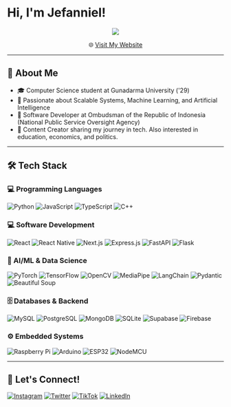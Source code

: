 # Hi, I'm Jefanniel!

<p align="center">
  <img src="https://readme-typing-svg.herokuapp.com?font=Fira+Code&size=36&pause=1000&color=F73B6C&center=true&vCenter=true&width=900&lines=Computer+Science+Student+@+Gunadarma;AI+&+Robotics+Enthusiast;Software+Developer;Content+Creator" />
</p>

<p align="center">
  🌐 <a href="[https://mywebsite.com](https://jefanniel.vercel.app/)">Visit My Website</a>
</p>

---

## 📌 About Me
- 🎓 Computer Science student at Gunadarma University ('29)  
- 🚀 Passionate about Scalable Systems, Machine Learning, and Artificial Intelligence  
- 💼 Software Developer at Ombudsman of the Republic of Indonesia (National Public Service Oversight Agency)  
- 🎥 Content Creator sharing my journey in tech. Also interested in education, economics, and politics.

---

## 🛠 Tech Stack

### 💻 Programming Languages
![Python](https://img.shields.io/badge/-Python-3776AB?style=flat&logo=python&logoColor=white)
![JavaScript](https://img.shields.io/badge/-JavaScript-F7DF1E?style=flat&logo=javascript&logoColor=black)
![TypeScript](https://img.shields.io/badge/-TypeScript-3178C6?style=flat&logo=typescript&logoColor=white)
![C++](https://img.shields.io/badge/-C++-00599C?style=flat&logo=cplusplus&logoColor=white)

### 💻 Software Development
![React](https://img.shields.io/badge/-React-20232A?style=flat&logo=react&logoColor=61DAFB)
![React Native](https://img.shields.io/badge/-React%20Native-20232A?style=flat&logo=react&logoColor=61DAFB)
![Next.js](https://img.shields.io/badge/-Next.js-000000?style=flat&logo=nextdotjs&logoColor=white)
![Express.js](https://img.shields.io/badge/-Express.js-000000?style=flat&logo=express&logoColor=white)
![FastAPI](https://img.shields.io/badge/-FastAPI-009688?style=flat&logo=fastapi&logoColor=white)
![Flask](https://img.shields.io/badge/-Flask-000000?style=flat&logo=flask&logoColor=white)

### 🤖 AI/ML & Data Science
![PyTorch](https://img.shields.io/badge/-PyTorch-EE4C2C?style=flat&logo=pytorch&logoColor=white)
![TensorFlow](https://img.shields.io/badge/-TensorFlow-FF6F00?style=flat&logo=tensorflow&logoColor=white)
![OpenCV](https://img.shields.io/badge/-OpenCV-5C3EE8?style=flat&logo=opencv&logoColor=white)
![MediaPipe](https://img.shields.io/badge/-MediaPipe-4285F4?style=flat&logo=mediapipe&logoColor=white)
![LangChain](https://img.shields.io/badge/-LangChain-000000?style=flat&logo=langchain&logoColor=white)
![Pydantic](https://img.shields.io/badge/-Pydantic-176B87?style=flat&logo=pydantic&logoColor=white)
![Beautiful Soup](https://img.shields.io/badge/-Beautiful%20Soup-8AA0B0?style=flat&logo=beautiful%20soup&logoColor=white)

### 🗄 Databases & Backend
![MySQL](https://img.shields.io/badge/-MySQL-4479A1?style=flat&logo=mysql&logoColor=white)
![PostgreSQL](https://img.shields.io/badge/-PostgreSQL-336791?style=flat&logo=postgresql&logoColor=white)
![MongoDB](https://img.shields.io/badge/-MongoDB-47A248?style=flat&logo=mongodb&logoColor=white)
![SQLite](https://img.shields.io/badge/-SQLite-003B57?style=flat&logo=sqlite&logoColor=white)
![Supabase](https://img.shields.io/badge/-Supabase-3ECF8E?style=flat&logo=supabase&logoColor=white)
![Firebase](https://img.shields.io/badge/-Firebase-FFCA28?style=flat&logo=firebase&logoColor=black)

### ⚙️ Embedded Systems
![Raspberry Pi](https://img.shields.io/badge/-Raspberry%20Pi-C51A4A?style=flat&logo=raspberrypi&logoColor=white)
![Arduino](https://img.shields.io/badge/-Arduino-00979D?style=flat&logo=arduino&logoColor=white)
![ESP32](https://img.shields.io/badge/-ESP32-2C3E50?style=flat&logo=esp32&logoColor=white)
![NodeMCU](https://img.shields.io/badge/-NodeMCU-026E00?style=flat&logo=nodemcu&logoColor=white)

---

## 🤝 Let's Connect!
[![Instagram](https://img.shields.io/badge/Instagram-E4405F?style=flat&logo=instagram&logoColor=white)](https://instagram.com/jefanniel)
[![Twitter](https://img.shields.io/badge/Twitter-1DA1F2?style=flat&logo=twitter&logoColor=white)](https://twitter.com/jefanniel)
[![TikTok](https://img.shields.io/badge/TikTok-000000?style=flat&logo=tiktok&logoColor=white)](https://tiktok.com/@jefanniel)
[![LinkedIn](https://img.shields.io/badge/LinkedIn-0077B5?style=flat&logo=linkedin&logoColor=white)](https://linkedin.com/in/jefanniel)
